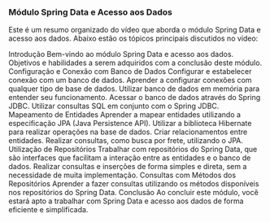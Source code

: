 ### Módulo Spring Data e Acesso aos Dados
Este é um resumo organizado do vídeo que aborda o módulo Spring Data e acesso aos dados. Abaixo estão os tópicos principais discutidos no vídeo:

Introdução
Bem-vindo ao módulo Spring Data e acesso aos dados.
Objetivos e habilidades a serem adquiridos com a conclusão deste módulo.
Configuração e Conexão com Banco de Dados
Configurar e estabelecer conexão com um banco de dados.
Aprender a configurar conexões com qualquer tipo de base de dados.
Utilizar banco de dados em memória para entender seu funcionamento.
Acessar o banco de dados através do Spring JDBC.
Utilizar consultas SQL em conjunto com o Spring JDBC.
Mapeamento de Entidades
Aprender a mapear entidades utilizando a especificação JPA (Java Persistence API).
Utilizar a biblioteca Hibernate para realizar operações na base de dados.
Criar relacionamentos entre entidades.
Realizar consultas, como busca por frete, utilizando o JPA.
Utilização de Repositórios
Trabalhar com repositórios do Spring Data, que são interfaces que facilitam a interação entre as entidades e o banco de dados.
Realizar consultas e inserções de forma simples e direta, sem a necessidade de muita implementação.
Consultas com Métodos dos Repositórios
Aprender a fazer consultas utilizando os métodos disponíveis nos repositórios do Spring Data.
Conclusão
Ao concluir este módulo, você estará apto a trabalhar com Spring Data e acesso aos dados de forma eficiente e simplificada.
